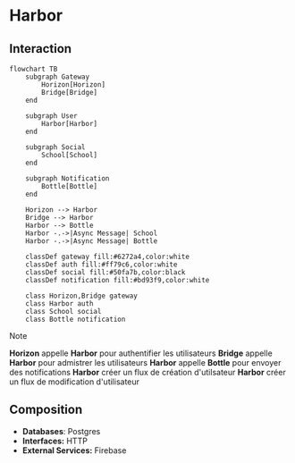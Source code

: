 # Harbor

## Interaction

```mermaid
flowchart TB
    subgraph Gateway
        Horizon[Horizon]
        Bridge[Bridge]
    end

    subgraph User
        Harbor[Harbor]
    end

    subgraph Social
        School[School]
    end

    subgraph Notification
        Bottle[Bottle]
    end

    Horizon --> Harbor
    Bridge --> Harbor
    Harbor --> Bottle
	Harbor -.->|Async Message| School
	Harbor -.->|Async Message| Bottle
	
    classDef gateway fill:#6272a4,color:white
    classDef auth fill:#ff79c6,color:white
    classDef social fill:#50fa7b,color:black
    classDef notification fill:#bd93f9,color:white

    class Horizon,Bridge gateway
    class Harbor auth
    class School social
    class Bottle notification
```

> [!NOTE]
> **Horizon** appelle **Harbor** pour authentifier les utilisateurs
> **Bridge** appelle **Harbor** pour admistrer les utilisateurs
> **Harbor** appelle **Bottle** pour envoyer des notifications
> **Harbor** créer un flux de création d'utilsateur 
> **Harbor** créer un flux de modification d'utilisateur

## Composition

- **Databases**: Postgres
- **Interfaces:** HTTP
- **External Services:** Firebase